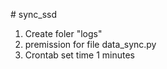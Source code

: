 #   sync_ssd 
1. Create foler "logs"
2. premission for file data_sync.py
3. Crontab set time 1 minutes
 
 
